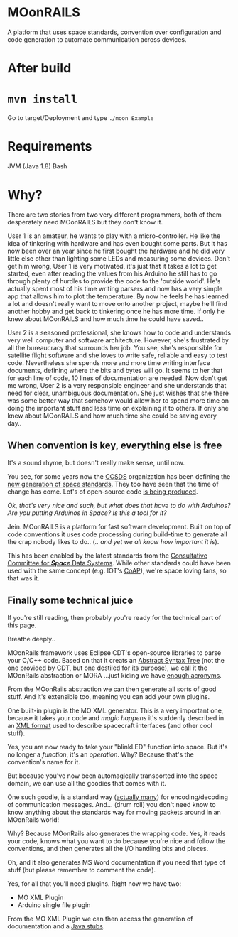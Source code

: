 # MOonRAILS
A platform that uses space standards, convention over configuration and code generation to automate communication across devices.

# After build
`mvn install`
=======
Go to target/Deployment
and type
`./moon Example`

# Requirements

JVM (Java 1.8)
Bash


# Why?

There are two stories from two very different programmers, both of them desperately need MOonRAILS but they don't know it.

User 1 is an amateur, he wants to play with a micro-controller. He like the idea of tinkering with hardware and has even bought some parts. But it has now been over an year since he first bought the hardware and he did very little else other than lighting some LEDs and measuring some devices. Don't get him wrong, User 1 is very motivated, it's just that it takes a lot to get started, even after reading the values from his Arduino he still has to go through plenty of hurdles to provide the code to the 'outside world'. He's actually spent most of his time writing parsers and now has a very simple app that allows him to plot the temperature. By now he feels he has learned a lot and doesn't really want to move onto another project, maybe he'll find another hobby and get back to tinkering once he has more time.
If only he knew about MOonRAILS and how much time he could have saved..

User 2 is a seasoned professional, she knows how to code and understands very well computer and software architecture. However, she's frustrated by all the bureaucracy that surrounds her job. You see, she's responsible for satellite flight software and she loves to write safe, reliable and easy to test code. Nevertheless she spends more and more time writing interface documents, defining where the bits and bytes will go. It seems to her that for each line of code, 10 lines of documentation are needed. Now don't get me wrong, User 2 is a very responsible engineer and she understands that need for clear, unambiguous documentation. She just wishes that she there was some better way that somehow would allow her to spend more time on doing the important stuff and less time on explaining it to others.
If only she knew about MOonRAILS and how much time she could be saving every day..


## When convention is key, everything else is free
It's a sound rhyme, but doesn't really make sense, until now.

You see, for some years now the [CCSDS](https://public.ccsds.org/default.aspx) organization has been defining the [new generation of space standards](https://en.wikipedia.org/wiki/CCSDS_MO_Services). They too have seen that the time of change has come. Lot's of open-source code [is being produced](https://github.com/esa/CCSDS_MO/wiki).

_Ok, that's very nice and such, but what does that have to do with Arduinos? Are you putting Arduinos in Space? Is this a tool for it?_

Jein. MOonRAILS is a platform for fast software development. Built on top of code conventions it uses code processing during build-time to generate all the crap nobody likes to do.. (_.. and yet we all know how important it is_).

This has been enabled by the latest standards from the [Consultative Committee for **_Space_** Data Systems](https://public.ccsds.org/default.aspx). While other standards could have been used with the same concept (e.g. IOT's [CoAP](http://coap.technology/)), we're space loving fans, so that was it.

## Finally some technical juice
If you're still reading, then probably you're ready for the technical part of this page.

Breathe deeply..

MOonRails framework uses Eclipse CDT's open-source libraries to parse your C/C++ code.
Based on that it creats an [Abstract Syntax Tree](https://en.wikipedia.org/wiki/Abstract_syntax_tree) (not the one provided by CDT, but one destiled for its purpose), we call it the MOonRails abstraction or MORA ...just kiding we have [enough acronyms](https://twitter.com/davejohnson/status/602951117413216256).

From the MOonRails abstraction we can then generate all sorts of good stuff. And it's extensible too, meaning you can add your own plugins.

One built-in plugin is the MO XML generator. This is a very important one, because it takes your code and *_magic happens_* it's suddenly described in an [XML format](https://github.com/ESA/CCSDS_MO_XML) used to describe spacecraft interfaces (and other cool stuff).

Yes, you are now ready to take your "blinkLED" function into space. But it's no longer a _function_, it's an _operation_. Why? Because that's the convention's name for it.

But because you've now been automagically transported into the space domain, we can use all the goodies that comes with it.

One such goodie, is a standard way ([actually many](https://public.ccsds.org/Pubs/Forms/AllItems.aspx)) for encoding/decoding of communication messages. And... (drum roll) you don't need know to know anything about the standards way for moving packets around in an MOonRails world!

Why? Because MOonRails also generates the wrapping code. Yes, it reads your code, knows what you want to do because you're nice and follow the conventions, and then generates all the I/O handling bits and pieces.

Oh, and it also generates MS Word documentation if you need that type of stuff (but please remember to comment the code).

Yes, for all that you'll need plugins. Right now we have two:
- MO XML Plugin
- Arduino single file plugin

From the MO XML Plugin we can then access the generation of documentation and a [Java stubs](https://github.com/esa/CCSDS_MO_StubGenerator).
